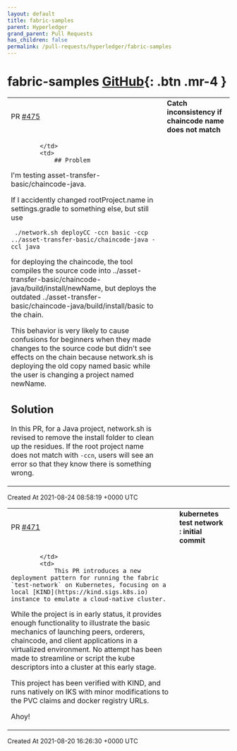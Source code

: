 ```yaml
---
layout: default
title: fabric-samples
parent: Hyperledger
grand_parent: Pull Requests
has_children: false
permalink: /pull-requests/hyperledger/fabric-samples
---
```


# fabric-samples <span class="fs-3 right-align">[GitHub](https://github.com/hyperledger/fabric-samples){: .btn .mr-4 }</span>


<div>
    <table>
        <tr>
            <td>
                PR <a href="https://github.com/hyperledger/fabric-samples/pull/475" class=".btn">#475</a>
            </td>
            <td>
                <b>
                    Catch inconsistency if chaincode name does not match
                </b>
            </td>
        </tr>
        <tr>
            <td>
                
            </td>
            <td>
                ## Problem

I'm testing asset-transfer-basic/chaincode-java.

If I accidently changed rootProject.name in settings.gradle to something else, but still use 

```
 ./network.sh deployCC -ccn basic -ccp ../asset-transfer-basic/chaincode-java -ccl java 
```

for deploying the chaincode, the tool compiles the source code into  ../asset-transfer-basic/chaincode-java/build/install/newName, but deploys the outdated ../asset-transfer-basic/chaincode-java/build/install/basic to the chain.


This behavior is very likely to cause confusions for beginners when they made changes to the source code but didn't see effects on the chain because network.sh is deploying the old copy named basic while the user is changing a project named newName.

## Solution

In this PR, for a Java project, network.sh is revised to remove the install folder to clean up the residues. If the root project name does not match with `-ccn`, users will see an error so that they know there is something wrong.
            </td>
        </tr>
    </table>
    <div class="right-align">
        Created At 2021-08-24 08:58:19 +0000 UTC
    </div>
</div>

<div>
    <table>
        <tr>
            <td>
                PR <a href="https://github.com/hyperledger/fabric-samples/pull/471" class=".btn">#471</a>
            </td>
            <td>
                <b>
                    kubernetes test network : initial commit
                </b>
            </td>
        </tr>
        <tr>
            <td>
                
            </td>
            <td>
                This PR introduces a new deployment pattern for running the fabric `test-network` on Kubernetes, focusing on a local [KIND](https://kind.sigs.k8s.io) instance to emulate a cloud-native cluster.

While the project is in early status, it provides enough functionality to illustrate the basic mechanics of launching peers, orderers, chaincode, and client applications in a virtualized environment.  No attempt has been made to streamline or script the kube descriptors into a cluster at this early stage.

This project has been verified with KIND, and runs natively on IKS with minor modifications to the PVC claims and docker registry URLs.

Ahoy!
            </td>
        </tr>
    </table>
    <div class="right-align">
        Created At 2021-08-20 16:26:30 +0000 UTC
    </div>
</div>

